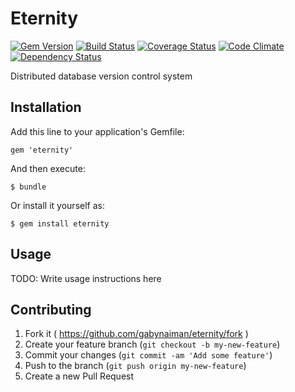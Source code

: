 # Eternity

[![Gem Version](https://badge.fury.io/rb/eternity.svg)](https://rubygems.org/gems/eternity)
[![Build Status](https://travis-ci.org/gabynaiman/eternity.svg?branch=master)](https://travis-ci.org/gabynaiman/eternity)
[![Coverage Status](https://coveralls.io/repos/gabynaiman/eternity/badge.svg?branch=master)](https://coveralls.io/r/gabynaiman/eternity?branch=master)
[![Code Climate](https://codeclimate.com/github/gabynaiman/eternity.svg)](https://codeclimate.com/github/gabynaiman/eternity)
[![Dependency Status](https://gemnasium.com/gabynaiman/eternity.svg)](https://gemnasium.com/gabynaiman/eternity)

Distributed database version control system

## Installation

Add this line to your application's Gemfile:

    gem 'eternity'

And then execute:

    $ bundle

Or install it yourself as:

    $ gem install eternity

## Usage

TODO: Write usage instructions here

## Contributing

1. Fork it ( https://github.com/gabynaiman/eternity/fork )
2. Create your feature branch (`git checkout -b my-new-feature`)
3. Commit your changes (`git commit -am 'Add some feature'`)
4. Push to the branch (`git push origin my-new-feature`)
5. Create a new Pull Request
